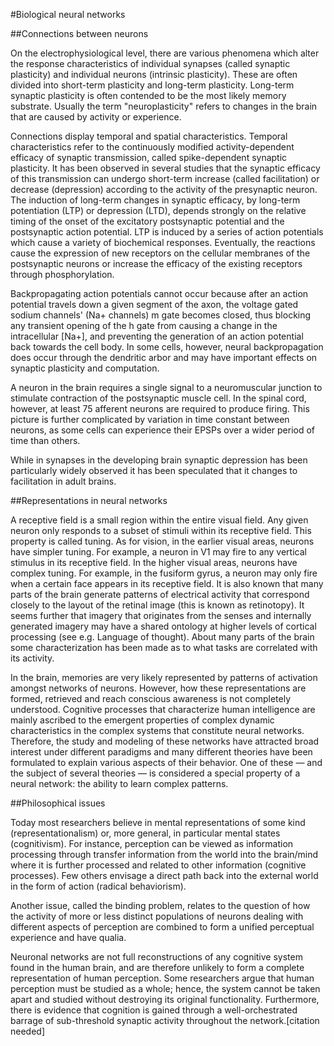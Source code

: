 #Biological neural networks

##Connections between neurons

On the electrophysiological level, there are various phenomena which alter the response characteristics of individual synapses (called synaptic plasticity) and individual neurons (intrinsic plasticity). These are often divided into short-term plasticity and long-term plasticity. Long-term synaptic plasticity is often contended to be the most likely memory substrate. Usually the term "neuroplasticity" refers to changes in the brain that are caused by activity or experience.

Connections display temporal and spatial characteristics. Temporal characteristics refer to the continuously modified activity-dependent efficacy of synaptic transmission, called spike-dependent synaptic plasticity. It has been observed in several studies that the synaptic efficacy of this transmission can undergo short-term increase (called facilitation) or decrease (depression) according to the activity of the presynaptic neuron. The induction of long-term changes in synaptic efficacy, by long-term potentiation (LTP) or depression (LTD), depends strongly on the relative timing of the onset of the excitatory postsynaptic potential and the postsynaptic action potential. LTP is induced by a series of action potentials which cause a variety of biochemical responses. Eventually, the reactions cause the expression of new receptors on the cellular membranes of the postsynaptic neurons or increase the efficacy of the existing receptors through phosphorylation.

Backpropagating action potentials cannot occur because after an action potential travels down a given segment of the axon, the voltage gated sodium channels' (Na+ channels) m gate becomes closed, thus blocking any transient opening of the h gate from causing a change in the intracellular [Na+], and preventing the generation of an action potential back towards the cell body. In some cells, however, neural backpropagation does occur through the dendritic arbor and may have important effects on synaptic plasticity and computation.

A neuron in the brain requires a single signal to a neuromuscular junction to stimulate contraction of the postsynaptic muscle cell. In the spinal cord, however, at least 75 afferent neurons are required to produce firing. This picture is further complicated by variation in time constant between neurons, as some cells can experience their EPSPs over a wider period of time than others.

While in synapses in the developing brain synaptic depression has been particularly widely observed it has been speculated that it changes to facilitation in adult brains.

##Representations in neural networks

A receptive field is a small region within the entire visual field. Any given neuron only responds to a subset of stimuli within its receptive field. This property is called tuning. As for vision, in the earlier visual areas, neurons have simpler tuning. For example, a neuron in V1 may fire to any vertical stimulus in its receptive field. In the higher visual areas, neurons have complex tuning. For example, in the fusiform gyrus, a neuron may only fire when a certain face appears in its receptive field. It is also known that many parts of the brain generate patterns of electrical activity that correspond closely to the layout of the retinal image (this is known as retinotopy). It seems further that imagery that originates from the senses and internally generated imagery may have a shared ontology at higher levels of cortical processing (see e.g. Language of thought). About many parts of the brain some characterization has been made as to what tasks are correlated with its activity.

In the brain, memories are very likely represented by patterns of activation amongst networks of neurons. However, how these representations are formed, retrieved and reach conscious awareness is not completely understood. Cognitive processes that characterize human intelligence are mainly ascribed to the emergent properties of complex dynamic characteristics in the complex systems that constitute neural networks. Therefore, the study and modeling of these networks have attracted broad interest under different paradigms and many different theories have been formulated to explain various aspects of their behavior. One of these — and the subject of several theories — is considered a special property of a neural network: the ability to learn complex patterns.


##Philosophical issues

Today most researchers believe in mental representations of some kind (representationalism) or, more general, in particular mental states (cognitivism). For instance, perception can be viewed as information processing through transfer information from the world into the brain/mind where it is further processed and related to other information (cognitive processes). Few others envisage a direct path back into the external world in the form of action (radical behaviorism).

Another issue, called the binding problem, relates to the question of how the activity of more or less distinct populations of neurons dealing with different aspects of perception are combined to form a unified perceptual experience and have qualia.

Neuronal networks are not full reconstructions of any cognitive system found in the human brain, and are therefore unlikely to form a complete representation of human perception. Some researchers argue that human perception must be studied as a whole; hence, the system cannot be taken apart and studied without destroying its original functionality. Furthermore, there is evidence that cognition is gained through a well-orchestrated barrage of sub-threshold synaptic activity throughout the network.[citation needed]

